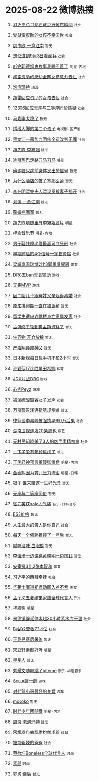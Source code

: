 # 2025-08-22 微博热搜 
1. [习近平总书记西藏之行难忘瞬间](https://m.weibo.cn/search?containerid=100103type%3D1%26t%3D10%26q%3D%23%E4%B9%A0%E8%BF%91%E5%B9%B3%E6%80%BB%E4%B9%A6%E8%AE%B0%E8%A5%BF%E8%97%8F%E4%B9%8B%E8%A1%8C%E9%9A%BE%E5%BF%98%E7%9E%AC%E9%97%B4%23&stream_entry_id=51&isnewpage=1&extparam=seat%3D1%26cate%3D10103%26q%3D%2523%25E4%25B9%25A0%25E8%25BF%2591%25E5%25B9%25B3%25E6%2580%25BB%25E4%25B9%25A6%25E8%25AE%25B0%25E8%25A5%25BF%25E8%2597%258F%25E4%25B9%258B%25E8%25A1%258C%25E9%259A%25BE%25E5%25BF%2598%25E7%259E%25AC%25E9%2597%25B4%2523%26pos%3D0%26dgr%3D0%26stream_entry_id%3D51%26c_type%3D51%26filter_type%3Drealtimehot%26display_time%3D1755800623%26pre_seqid%3D1755800623678053933284) `社会` 

2. [受胡雷资助的女孩不幸去世](https://m.weibo.cn/search?containerid=100103type%3D1%26t%3D10%26q%3D%23%E5%8F%97%E8%83%A1%E9%9B%B7%E8%B5%84%E5%8A%A9%E7%9A%84%E5%A5%B3%E5%AD%A9%E4%B8%8D%E5%B9%B8%E5%8E%BB%E4%B8%96%23&stream_entry_id=31&isnewpage=1&extparam=seat%3D1%26realpos%3D1%26q%3D%2523%25E5%258F%2597%25E8%2583%25A1%25E9%259B%25B7%25E8%25B5%2584%25E5%258A%25A9%25E7%259A%2584%25E5%25A5%25B3%25E5%25AD%25A9%25E4%25B8%258D%25E5%25B9%25B8%25E5%258E%25BB%25E4%25B8%2596%2523%26filter_type%3Drealtimehot%26flag%3D0%26band_rank%3D1%26cate%3D5001%26lcate%3D5001%26pos%3D0%26stream_entry_id%3D31%26c_type%3D31%26dgr%3D0%26display_time%3D1755800623%26pre_seqid%3D1755800623678053933284) `社会` 

3. [虞书欣 一念江南](https://m.weibo.cn/search?containerid=100103type%3D1%26t%3D10%26q%3D%E8%99%9E%E4%B9%A6%E6%AC%A3+%E4%B8%80%E5%BF%B5%E6%B1%9F%E5%8D%97&stream_entry_id=31&isnewpage=1&extparam=seat%3D1%26realpos%3D2%26q%3D%25E8%2599%259E%25E4%25B9%25A6%25E6%25AC%25A3%2520%25E4%25B8%2580%25E5%25BF%25B5%25E6%25B1%259F%25E5%258D%2597%26filter_type%3Drealtimehot%26flag%3D2%26band_rank%3D2%26cate%3D5001%26lcate%3D5001%26pos%3D1%26stream_entry_id%3D31%26c_type%3D31%26dgr%3D0%26display_time%3D1755800623%26pre_seqid%3D1755800623678053933284) `暂无` 

4. [想快进到9月3日看阅兵](https://m.weibo.cn/search?containerid=100103type%3D1%26t%3D10%26q%3D%23%E6%83%B3%E5%BF%AB%E8%BF%9B%E5%88%B09%E6%9C%883%E6%97%A5%E7%9C%8B%E9%98%85%E5%85%B5%23&stream_entry_id=31&isnewpage=1&extparam=seat%3D1%26realpos%3D3%26q%3D%2523%25E6%2583%25B3%25E5%25BF%25AB%25E8%25BF%259B%25E5%2588%25B09%25E6%259C%25883%25E6%2597%25A5%25E7%259C%258B%25E9%2598%2585%25E5%2585%25B5%2523%26filter_type%3Drealtimehot%26flag%3D0%26band_rank%3D3%26cate%3D5001%26lcate%3D5001%26pos%3D2%26stream_entry_id%3D31%26c_type%3D31%26dgr%3D0%26display_time%3D1755800623%26pre_seqid%3D1755800623678053933284) `社会` 

5. [听完郭德纲鬼故事我睡不着了](https://m.weibo.cn/search?containerid=100103type%3D1%26t%3D10%26q%3D%23%E5%90%AC%E5%AE%8C%E9%83%AD%E5%BE%B7%E7%BA%B2%E9%AC%BC%E6%95%85%E4%BA%8B%E6%88%91%E7%9D%A1%E4%B8%8D%E7%9D%80%E4%BA%86%23&stream_entry_id=31&isnewpage=1&extparam=seat%3D1%26q%3D%2523%25E5%2590%25AC%25E5%25AE%258C%25E9%2583%25AD%25E5%25BE%25B7%25E7%25BA%25B2%25E9%25AC%25BC%25E6%2595%2585%25E4%25BA%258B%25E6%2588%2591%25E7%259D%25A1%25E4%25B8%258D%25E7%259D%2580%25E4%25BA%2586%2523%26filter_type%3Drealtimehot%26adid%3D297615%26band_rank%3D4%26pos%3D3%26cate%3D5001%26lcate%3D5001%26is_ad_pos%3D1%26c_type%3D31%26stream_entry_id%3D31%26topic_ad%3D1%26dgr%3D0%26display_time%3D1755800623%26pre_seqid%3D1755800623678053933284) `明星-内地` 

6. [胡雷资助的感动全网女孩意外去世](https://m.weibo.cn/search?containerid=100103type%3D1%26t%3D10%26q%3D%23%E8%83%A1%E9%9B%B7%E8%B5%84%E5%8A%A9%E7%9A%84%E6%84%9F%E5%8A%A8%E5%85%A8%E7%BD%91%E5%A5%B3%E5%AD%A9%E6%84%8F%E5%A4%96%E5%8E%BB%E4%B8%96%23&stream_entry_id=31&isnewpage=1&extparam=seat%3D1%26realpos%3D4%26q%3D%2523%25E8%2583%25A1%25E9%259B%25B7%25E8%25B5%2584%25E5%258A%25A9%25E7%259A%2584%25E6%2584%259F%25E5%258A%25A8%25E5%2585%25A8%25E7%25BD%2591%25E5%25A5%25B3%25E5%25AD%25A9%25E6%2584%258F%25E5%25A4%2596%25E5%258E%25BB%25E4%25B8%2596%2523%26filter_type%3Drealtimehot%26flag%3D0%26band_rank%3D4%26cate%3D5001%26lcate%3D5001%26pos%3D4%26stream_entry_id%3D31%26c_type%3D31%26dgr%3D0%26display_time%3D1755800623%26pre_seqid%3D1755800623678053933284) `社会` 

7. [泡泡玛特](https://m.weibo.cn/search?containerid=100103type%3D1%26t%3D10%26q%3D%E6%B3%A1%E6%B3%A1%E7%8E%9B%E7%89%B9&stream_entry_id=31&isnewpage=1&extparam=seat%3D1%26realpos%3D5%26q%3D%25E6%25B3%25A1%25E6%25B3%25A1%25E7%258E%259B%25E7%2589%25B9%26filter_type%3Drealtimehot%26flag%3D16%26band_rank%3D5%26cate%3D5001%26lcate%3D5001%26pos%3D5%26stream_entry_id%3D31%26c_type%3D31%26dgr%3D0%26display_time%3D1755800623%26pre_seqid%3D1755800623678053933284) `动漫` 

8. [胡雷回应资助的女孩去世](https://m.weibo.cn/search?containerid=100103type%3D1%26t%3D10%26q%3D%23%E8%83%A1%E9%9B%B7%E5%9B%9E%E5%BA%94%E8%B5%84%E5%8A%A9%E7%9A%84%E5%A5%B3%E5%AD%A9%E5%8E%BB%E4%B8%96%23&stream_entry_id=31&isnewpage=1&extparam=seat%3D1%26realpos%3D6%26q%3D%2523%25E8%2583%25A1%25E9%259B%25B7%25E5%259B%259E%25E5%25BA%2594%25E8%25B5%2584%25E5%258A%25A9%25E7%259A%2584%25E5%25A5%25B3%25E5%25AD%25A9%25E5%258E%25BB%25E4%25B8%2596%2523%26filter_type%3Drealtimehot%26flag%3D0%26band_rank%3D6%26cate%3D5001%26lcate%3D5001%26pos%3D6%26stream_entry_id%3D31%26c_type%3D31%26dgr%3D0%26display_time%3D1755800623%26pre_seqid%3D1755800623678053933284) `社会` 

9. [12306回应无座与二等座同价质疑](https://m.weibo.cn/search?containerid=100103type%3D1%26t%3D10%26q%3D%2312306%E5%9B%9E%E5%BA%94%E6%97%A0%E5%BA%A7%E4%B8%8E%E4%BA%8C%E7%AD%89%E5%BA%A7%E5%90%8C%E4%BB%B7%E8%B4%A8%E7%96%91%23&stream_entry_id=31&isnewpage=1&extparam=seat%3D1%26realpos%3D7%26q%3D%252312306%25E5%259B%259E%25E5%25BA%2594%25E6%2597%25A0%25E5%25BA%25A7%25E4%25B8%258E%25E4%25BA%258C%25E7%25AD%2589%25E5%25BA%25A7%25E5%2590%258C%25E4%25BB%25B7%25E8%25B4%25A8%25E7%2596%2591%2523%26filter_type%3Drealtimehot%26flag%3D0%26band_rank%3D7%26cate%3D5001%26lcate%3D5001%26pos%3D7%26stream_entry_id%3D31%26c_type%3D31%26dgr%3D0%26display_time%3D1755800623%26pre_seqid%3D1755800623678053933284) `社会` 

10. [马嘉祺太稳了](https://m.weibo.cn/search?containerid=100103type%3D1%26t%3D10%26q%3D%23%E9%A9%AC%E5%98%89%E7%A5%BA%E5%A4%AA%E7%A8%B3%E4%BA%86%23&stream_entry_id=31&isnewpage=1&extparam=seat%3D1%26realpos%3D8%26q%3D%2523%25E9%25A9%25AC%25E5%2598%2589%25E7%25A5%25BA%25E5%25A4%25AA%25E7%25A8%25B3%25E4%25BA%2586%2523%26filter_type%3Drealtimehot%26flag%3D0%26band_rank%3D8%26cate%3D5001%26lcate%3D5001%26pos%3D8%26stream_entry_id%3D31%26c_type%3D31%26dgr%3D0%26display_time%3D1755800623%26pre_seqid%3D1755800623678053933284) `暂无` 

11. [绣绣大脚的第二个孩子](https://m.weibo.cn/search?containerid=100103type%3D1%26t%3D10%26q%3D%23%E7%BB%A3%E7%BB%A3%E5%A4%A7%E8%84%9A%E7%9A%84%E7%AC%AC%E4%BA%8C%E4%B8%AA%E5%AD%A9%E5%AD%90%23&stream_entry_id=31&isnewpage=1&extparam=seat%3D1%26realpos%3D9%26q%3D%2523%25E7%25BB%25A3%25E7%25BB%25A3%25E5%25A4%25A7%25E8%2584%259A%25E7%259A%2584%25E7%25AC%25AC%25E4%25BA%258C%25E4%25B8%25AA%25E5%25AD%25A9%25E5%25AD%2590%2523%26filter_type%3Drealtimehot%26flag%3D0%26band_rank%3D9%26cate%3D5001%26lcate%3D5001%26pos%3D9%26stream_entry_id%3D31%26c_type%3D31%26dgr%3D0%26display_time%3D1755800623%26pre_seqid%3D1755800623678053933284) `电视剧-国产剧` 

12. [黑龙江一恶势力团伙全员改判无罪](https://m.weibo.cn/search?containerid=100103type%3D1%26t%3D10%26q%3D%23%E9%BB%91%E9%BE%99%E6%B1%9F%E4%B8%80%E6%81%B6%E5%8A%BF%E5%8A%9B%E5%9B%A2%E4%BC%99%E5%85%A8%E5%91%98%E6%94%B9%E5%88%A4%E6%97%A0%E7%BD%AA%23&stream_entry_id=31&isnewpage=1&extparam=seat%3D1%26realpos%3D10%26q%3D%2523%25E9%25BB%2591%25E9%25BE%2599%25E6%25B1%259F%25E4%25B8%2580%25E6%2581%25B6%25E5%258A%25BF%25E5%258A%259B%25E5%259B%25A2%25E4%25BC%2599%25E5%2585%25A8%25E5%2591%2598%25E6%2594%25B9%25E5%2588%25A4%25E6%2597%25A0%25E7%25BD%25AA%2523%26filter_type%3Drealtimehot%26flag%3D0%26band_rank%3D10%26cate%3D5001%26lcate%3D5001%26pos%3D10%26stream_entry_id%3D31%26c_type%3D31%26dgr%3D0%26display_time%3D1755800623%26pre_seqid%3D1755800623678053933284) `社会` 

13. [胡先煦 李宛妲](https://m.weibo.cn/search?containerid=100103type%3D1%26t%3D10%26q%3D%E8%83%A1%E5%85%88%E7%85%A6+%E6%9D%8E%E5%AE%9B%E5%A6%B2&stream_entry_id=31&isnewpage=1&extparam=seat%3D1%26realpos%3D11%26q%3D%25E8%2583%25A1%25E5%2585%2588%25E7%2585%25A6%2520%25E6%259D%258E%25E5%25AE%259B%25E5%25A6%25B2%26filter_type%3Drealtimehot%26flag%3D2%26band_rank%3D11%26cate%3D5001%26lcate%3D5001%26pos%3D11%26stream_entry_id%3D31%26c_type%3D31%26dgr%3D0%26display_time%3D1755800623%26pre_seqid%3D1755800623678053933284) `暂无` 

14. [迪丽热巴走路刀马刀马](https://m.weibo.cn/search?containerid=100103type%3D1%26t%3D10%26q%3D%23%E8%BF%AA%E4%B8%BD%E7%83%AD%E5%B7%B4%E8%B5%B0%E8%B7%AF%E5%88%80%E9%A9%AC%E5%88%80%E9%A9%AC%23&stream_entry_id=31&isnewpage=1&extparam=seat%3D1%26realpos%3D12%26q%3D%2523%25E8%25BF%25AA%25E4%25B8%25BD%25E7%2583%25AD%25E5%25B7%25B4%25E8%25B5%25B0%25E8%25B7%25AF%25E5%2588%2580%25E9%25A9%25AC%25E5%2588%2580%25E9%25A9%25AC%2523%26filter_type%3Drealtimehot%26flag%3D0%26band_rank%3D12%26cate%3D5001%26lcate%3D5001%26pos%3D12%26stream_entry_id%3D31%26c_type%3D31%26dgr%3D0%26display_time%3D1755800623%26pre_seqid%3D1755800623678053933284) `明星` 

15. [确诊糖尿病前身体发出的信号](https://m.weibo.cn/search?containerid=100103type%3D1%26t%3D10%26q%3D%E7%A1%AE%E8%AF%8A%E7%B3%96%E5%B0%BF%E7%97%85%E5%89%8D%E8%BA%AB%E4%BD%93%E5%8F%91%E5%87%BA%E7%9A%84%E4%BF%A1%E5%8F%B7&stream_entry_id=31&isnewpage=1&extparam=seat%3D1%26realpos%3D13%26q%3D%25E7%25A1%25AE%25E8%25AF%258A%25E7%25B3%2596%25E5%25B0%25BF%25E7%2597%2585%25E5%2589%258D%25E8%25BA%25AB%25E4%25BD%2593%25E5%258F%2591%25E5%2587%25BA%25E7%259A%2584%25E4%25BF%25A1%25E5%258F%25B7%26filter_type%3Drealtimehot%26flag%3D0%26band_rank%3D13%26cate%3D5001%26lcate%3D5001%26pos%3D13%26stream_entry_id%3D31%26c_type%3D31%26dgr%3D0%26display_time%3D1755800623%26pre_seqid%3D1755800623678053933284) `暂无` 

16. [为什么酒店的被子塞那么紧](https://m.weibo.cn/search?containerid=100103type%3D1%26t%3D10%26q%3D%E4%B8%BA%E4%BB%80%E4%B9%88%E9%85%92%E5%BA%97%E7%9A%84%E8%A2%AB%E5%AD%90%E5%A1%9E%E9%82%A3%E4%B9%88%E7%B4%A7&stream_entry_id=31&isnewpage=1&extparam=seat%3D1%26realpos%3D14%26q%3D%25E4%25B8%25BA%25E4%25BB%2580%25E4%25B9%2588%25E9%2585%2592%25E5%25BA%2597%25E7%259A%2584%25E8%25A2%25AB%25E5%25AD%2590%25E5%25A1%259E%25E9%2582%25A3%25E4%25B9%2588%25E7%25B4%25A7%26filter_type%3Drealtimehot%26flag%3D0%26band_rank%3D14%26cate%3D5001%26lcate%3D5001%26pos%3D14%26stream_entry_id%3D31%26c_type%3D31%26dgr%3D0%26display_time%3D1755800623%26pre_seqid%3D1755800623678053933284) `暂无` 

17. [李在明喂完夫人喂议员被妻子挡开](https://m.weibo.cn/search?containerid=100103type%3D1%26t%3D10%26q%3D%23%E6%9D%8E%E5%9C%A8%E6%98%8E%E5%96%82%E5%AE%8C%E5%A4%AB%E4%BA%BA%E5%96%82%E8%AE%AE%E5%91%98%E8%A2%AB%E5%A6%BB%E5%AD%90%E6%8C%A1%E5%BC%80%23&stream_entry_id=31&isnewpage=1&extparam=seat%3D1%26realpos%3D15%26q%3D%2523%25E6%259D%258E%25E5%259C%25A8%25E6%2598%258E%25E5%2596%2582%25E5%25AE%258C%25E5%25A4%25AB%25E4%25BA%25BA%25E5%2596%2582%25E8%25AE%25AE%25E5%2591%2598%25E8%25A2%25AB%25E5%25A6%25BB%25E5%25AD%2590%25E6%258C%25A1%25E5%25BC%2580%2523%26filter_type%3Drealtimehot%26flag%3D0%26band_rank%3D15%26cate%3D5001%26lcate%3D5001%26pos%3D15%26stream_entry_id%3D31%26c_type%3D31%26dgr%3D0%26display_time%3D1755800623%26pre_seqid%3D1755800623678053933284) `社会` 

18. [刘涛 一念江南](https://m.weibo.cn/search?containerid=100103type%3D1%26t%3D10%26q%3D%E5%88%98%E6%B6%9B+%E4%B8%80%E5%BF%B5%E6%B1%9F%E5%8D%97&stream_entry_id=31&isnewpage=1&extparam=seat%3D1%26realpos%3D16%26q%3D%25E5%2588%2598%25E6%25B6%259B%2520%25E4%25B8%2580%25E5%25BF%25B5%25E6%25B1%259F%25E5%258D%2597%26filter_type%3Drealtimehot%26flag%3D0%26band_rank%3D16%26cate%3D5001%26lcate%3D5001%26pos%3D16%26stream_entry_id%3D31%26c_type%3D31%26dgr%3D0%26display_time%3D1755800623%26pre_seqid%3D1755800623678053933284) `暂无` 

19. [鞠婧祎画室](https://m.weibo.cn/search?containerid=100103type%3D1%26t%3D10%26q%3D%23%E9%9E%A0%E5%A9%A7%E7%A5%8E%E7%94%BB%E5%AE%A4%23&stream_entry_id=31&isnewpage=1&extparam=seat%3D1%26realpos%3D17%26q%3D%2523%25E9%259E%25A0%25E5%25A9%25A7%25E7%25A5%258E%25E7%2594%25BB%25E5%25AE%25A4%2523%26filter_type%3Drealtimehot%26flag%3D0%26band_rank%3D17%26cate%3D5001%26lcate%3D5001%26pos%3D17%26stream_entry_id%3D31%26c_type%3D31%26dgr%3D0%26display_time%3D1755800623%26pre_seqid%3D1755800623678053933284) `暂无` 

20. [胡先煦项链里有李宛妲照片](https://m.weibo.cn/search?containerid=100103type%3D1%26t%3D10%26q%3D%E8%83%A1%E5%85%88%E7%85%A6%E9%A1%B9%E9%93%BE%E9%87%8C%E6%9C%89%E6%9D%8E%E5%AE%9B%E5%A6%B2%E7%85%A7%E7%89%87&stream_entry_id=31&isnewpage=1&extparam=seat%3D1%26realpos%3D18%26q%3D%25E8%2583%25A1%25E5%2585%2588%25E7%2585%25A6%25E9%25A1%25B9%25E9%2593%25BE%25E9%2587%258C%25E6%259C%2589%25E6%259D%258E%25E5%25AE%259B%25E5%25A6%25B2%25E7%2585%25A7%25E7%2589%2587%26filter_type%3Drealtimehot%26flag%3D0%26band_rank%3D18%26cate%3D5001%26lcate%3D5001%26pos%3D18%26stream_entry_id%3D31%26c_type%3D31%26dgr%3D0%26display_time%3D1755800623%26pre_seqid%3D1755800623678053933284) `明星` 

21. [梓渝音乐节](https://m.weibo.cn/search?containerid=100103type%3D1%26t%3D10%26q%3D%E6%A2%93%E6%B8%9D%E9%9F%B3%E4%B9%90%E8%8A%82&stream_entry_id=31&isnewpage=1&extparam=seat%3D1%26realpos%3D19%26q%3D%25E6%25A2%2593%25E6%25B8%259D%25E9%259F%25B3%25E4%25B9%2590%25E8%258A%2582%26filter_type%3Drealtimehot%26flag%3D0%26band_rank%3D19%26cate%3D5001%26lcate%3D5001%26pos%3D19%26stream_entry_id%3D31%26c_type%3D31%26dgr%3D0%26display_time%3D1755800623%26pre_seqid%3D1755800623678053933284) `明星-内地` 

22. [男子娶残障老婆最高可判死刑](https://m.weibo.cn/search?containerid=100103type%3D1%26t%3D10%26q%3D%23%E7%94%B7%E5%AD%90%E5%A8%B6%E6%AE%8B%E9%9A%9C%E8%80%81%E5%A9%86%E6%9C%80%E9%AB%98%E5%8F%AF%E5%88%A4%E6%AD%BB%E5%88%91%23&stream_entry_id=31&isnewpage=1&extparam=seat%3D1%26realpos%3D20%26q%3D%2523%25E7%2594%25B7%25E5%25AD%2590%25E5%25A8%25B6%25E6%25AE%258B%25E9%259A%259C%25E8%2580%2581%25E5%25A9%2586%25E6%259C%2580%25E9%25AB%2598%25E5%258F%25AF%25E5%2588%25A4%25E6%25AD%25BB%25E5%2588%2591%2523%26filter_type%3Drealtimehot%26flag%3D0%26band_rank%3D20%26cate%3D5001%26lcate%3D5001%26pos%3D20%26stream_entry_id%3D31%26c_type%3D31%26dgr%3D0%26display_time%3D1755800623%26pre_seqid%3D1755800623678053933284) `社会` 

23. [早期肺癌的4个信号一定要警惕](https://m.weibo.cn/search?containerid=100103type%3D1%26t%3D10%26q%3D%23%E6%97%A9%E6%9C%9F%E8%82%BA%E7%99%8C%E7%9A%844%E4%B8%AA%E4%BF%A1%E5%8F%B7%E4%B8%80%E5%AE%9A%E8%A6%81%E8%AD%A6%E6%83%95%23&stream_entry_id=31&isnewpage=1&extparam=seat%3D1%26realpos%3D21%26q%3D%2523%25E6%2597%25A9%25E6%259C%259F%25E8%2582%25BA%25E7%2599%258C%25E7%259A%25844%25E4%25B8%25AA%25E4%25BF%25A1%25E5%258F%25B7%25E4%25B8%2580%25E5%25AE%259A%25E8%25A6%2581%25E8%25AD%25A6%25E6%2583%2595%2523%26filter_type%3Drealtimehot%26flag%3D0%26band_rank%3D21%26cate%3D5001%26lcate%3D5001%26pos%3D21%26stream_entry_id%3D31%26c_type%3D31%26dgr%3D0%26display_time%3D1755800623%26pre_seqid%3D1755800623678053933284) `社会` 

24. [梁靖崑温瑞博2比3郭勇冯耀恩](https://m.weibo.cn/search?containerid=100103type%3D1%26t%3D10%26q%3D%23%E6%A2%81%E9%9D%96%E5%B4%91%E6%B8%A9%E7%91%9E%E5%8D%9A2%E6%AF%943%E9%83%AD%E5%8B%87%E5%86%AF%E8%80%80%E6%81%A9%23&stream_entry_id=31&isnewpage=1&extparam=seat%3D1%26realpos%3D22%26q%3D%2523%25E6%25A2%2581%25E9%259D%2596%25E5%25B4%2591%25E6%25B8%25A9%25E7%2591%259E%25E5%258D%259A2%25E6%25AF%25943%25E9%2583%25AD%25E5%258B%2587%25E5%2586%25AF%25E8%2580%2580%25E6%2581%25A9%2523%26filter_type%3Drealtimehot%26flag%3D1%26band_rank%3D22%26cate%3D5001%26lcate%3D5001%26pos%3D22%26stream_entry_id%3D31%26c_type%3D31%26dgr%3D0%26display_time%3D1755800623%26pre_seqid%3D1755800623678053933284) `体育` 

25. [DRG五ban无畏辅助](https://m.weibo.cn/search?containerid=100103type%3D1%26t%3D10%26q%3D%23DRG%E4%BA%94ban%E6%97%A0%E7%95%8F%E8%BE%85%E5%8A%A9%23&stream_entry_id=31&isnewpage=1&extparam=seat%3D1%26realpos%3D23%26q%3D%2523DRG%25E4%25BA%2594ban%25E6%2597%25A0%25E7%2595%258F%25E8%25BE%2585%25E5%258A%25A9%2523%26filter_type%3Drealtimehot%26flag%3D1%26band_rank%3D23%26cate%3D5001%26lcate%3D5001%26pos%3D23%26stream_entry_id%3D31%26c_type%3D31%26dgr%3D0%26display_time%3D1755800623%26pre_seqid%3D1755800623678053933284) `游戏` 

26. [无畏MVP](https://m.weibo.cn/search?containerid=100103type%3D1%26t%3D10%26q%3D%E6%97%A0%E7%95%8FMVP&stream_entry_id=31&isnewpage=1&extparam=seat%3D1%26realpos%3D24%26q%3D%25E6%2597%25A0%25E7%2595%258FMVP%26filter_type%3Drealtimehot%26flag%3D0%26band_rank%3D24%26cate%3D5001%26lcate%3D5001%26pos%3D24%26stream_entry_id%3D31%26c_type%3D31%26dgr%3D0%26display_time%3D1755800623%26pre_seqid%3D1755800623678053933284) `游戏` 

27. [因二胎儿子跟母姓父亲起诉离婚](https://m.weibo.cn/search?containerid=100103type%3D1%26t%3D10%26q%3D%23%E5%9B%A0%E4%BA%8C%E8%83%8E%E5%84%BF%E5%AD%90%E8%B7%9F%E6%AF%8D%E5%A7%93%E7%88%B6%E4%BA%B2%E8%B5%B7%E8%AF%89%E7%A6%BB%E5%A9%9A%23&stream_entry_id=31&isnewpage=1&extparam=seat%3D1%26realpos%3D25%26q%3D%2523%25E5%259B%25A0%25E4%25BA%258C%25E8%2583%258E%25E5%2584%25BF%25E5%25AD%2590%25E8%25B7%259F%25E6%25AF%258D%25E5%25A7%2593%25E7%2588%25B6%25E4%25BA%25B2%25E8%25B5%25B7%25E8%25AF%2589%25E7%25A6%25BB%25E5%25A9%259A%2523%26filter_type%3Drealtimehot%26flag%3D0%26band_rank%3D25%26cate%3D5001%26lcate%3D5001%26pos%3D25%26stream_entry_id%3D31%26c_type%3D31%26dgr%3D0%26display_time%3D1755800623%26pre_seqid%3D1755800623678053933284) `社会` 

28. [原来排卵期一直在被误解](https://m.weibo.cn/search?containerid=100103type%3D1%26t%3D10%26q%3D%E5%8E%9F%E6%9D%A5%E6%8E%92%E5%8D%B5%E6%9C%9F%E4%B8%80%E7%9B%B4%E5%9C%A8%E8%A2%AB%E8%AF%AF%E8%A7%A3&stream_entry_id=31&isnewpage=1&extparam=seat%3D1%26realpos%3D26%26q%3D%25E5%258E%259F%25E6%259D%25A5%25E6%258E%2592%25E5%258D%25B5%25E6%259C%259F%25E4%25B8%2580%25E7%259B%25B4%25E5%259C%25A8%25E8%25A2%25AB%25E8%25AF%25AF%25E8%25A7%25A3%26filter_type%3Drealtimehot%26flag%3D0%26band_rank%3D26%26cate%3D5001%26lcate%3D5001%26pos%3D26%26stream_entry_id%3D31%26c_type%3D31%26dgr%3D0%26display_time%3D1755800623%26pre_seqid%3D1755800623678053933284) `暂无` 

29. [留学生遭电诈跳楼身亡家属发声](https://m.weibo.cn/search?containerid=100103type%3D1%26t%3D10%26q%3D%23%E7%95%99%E5%AD%A6%E7%94%9F%E9%81%AD%E7%94%B5%E8%AF%88%E8%B7%B3%E6%A5%BC%E8%BA%AB%E4%BA%A1%E5%AE%B6%E5%B1%9E%E5%8F%91%E5%A3%B0%23&stream_entry_id=31&isnewpage=1&extparam=seat%3D1%26realpos%3D27%26q%3D%2523%25E7%2595%2599%25E5%25AD%25A6%25E7%2594%259F%25E9%2581%25AD%25E7%2594%25B5%25E8%25AF%2588%25E8%25B7%25B3%25E6%25A5%25BC%25E8%25BA%25AB%25E4%25BA%25A1%25E5%25AE%25B6%25E5%25B1%259E%25E5%258F%2591%25E5%25A3%25B0%2523%26filter_type%3Drealtimehot%26flag%3D0%26band_rank%3D27%26cate%3D5001%26lcate%3D5001%26pos%3D27%26stream_entry_id%3D31%26c_type%3D31%26dgr%3D0%26display_time%3D1755800623%26pre_seqid%3D1755800623678053933284) `社会` 

30. [古偶终于轮到男主跳城楼了](https://m.weibo.cn/search?containerid=100103type%3D1%26t%3D10%26q%3D%E5%8F%A4%E5%81%B6%E7%BB%88%E4%BA%8E%E8%BD%AE%E5%88%B0%E7%94%B7%E4%B8%BB%E8%B7%B3%E5%9F%8E%E6%A5%BC%E4%BA%86&stream_entry_id=31&isnewpage=1&extparam=seat%3D1%26realpos%3D28%26q%3D%25E5%258F%25A4%25E5%2581%25B6%25E7%25BB%2588%25E4%25BA%258E%25E8%25BD%25AE%25E5%2588%25B0%25E7%2594%25B7%25E4%25B8%25BB%25E8%25B7%25B3%25E5%259F%258E%25E6%25A5%25BC%25E4%25BA%2586%26filter_type%3Drealtimehot%26flag%3D0%26band_rank%3D28%26cate%3D5001%26lcate%3D5001%26pos%3D28%26stream_entry_id%3D31%26c_type%3D31%26dgr%3D0%26display_time%3D1755800623%26pre_seqid%3D1755800623678053933284) `暂无` 

31. [生万物 开仓放粮](https://m.weibo.cn/search?containerid=100103type%3D1%26t%3D10%26q%3D%E7%94%9F%E4%B8%87%E7%89%A9+%E5%BC%80%E4%BB%93%E6%94%BE%E7%B2%AE&stream_entry_id=31&isnewpage=1&extparam=seat%3D1%26realpos%3D29%26q%3D%25E7%2594%259F%25E4%25B8%2587%25E7%2589%25A9%2520%25E5%25BC%2580%25E4%25BB%2593%25E6%2594%25BE%25E7%25B2%25AE%26filter_type%3Drealtimehot%26flag%3D0%26band_rank%3D29%26cate%3D5001%26lcate%3D5001%26pos%3D29%26stream_entry_id%3D31%26c_type%3D31%26dgr%3D0%26display_time%3D1755800623%26pre_seqid%3D1755800623678053933284) `暂无` 

32. [严浩翔异瞳神父](https://m.weibo.cn/search?containerid=100103type%3D1%26t%3D10%26q%3D%E4%B8%A5%E6%B5%A9%E7%BF%94%E5%BC%82%E7%9E%B3%E7%A5%9E%E7%88%B6&stream_entry_id=31&isnewpage=1&extparam=seat%3D1%26realpos%3D30%26q%3D%25E4%25B8%25A5%25E6%25B5%25A9%25E7%25BF%2594%25E5%25BC%2582%25E7%259E%25B3%25E7%25A5%259E%25E7%2588%25B6%26filter_type%3Drealtimehot%26flag%3D0%26band_rank%3D30%26cate%3D5001%26lcate%3D5001%26pos%3D30%26stream_entry_id%3D31%26c_type%3D31%26dgr%3D0%26display_time%3D1755800623%26pre_seqid%3D1755800623678053933284) `暂无` 

33. [日本新规每日玩手机不超2小时](https://m.weibo.cn/search?containerid=100103type%3D1%26t%3D10%26q%3D%E6%97%A5%E6%9C%AC%E6%96%B0%E8%A7%84%E6%AF%8F%E6%97%A5%E7%8E%A9%E6%89%8B%E6%9C%BA%E4%B8%8D%E8%B6%852%E5%B0%8F%E6%97%B6&stream_entry_id=31&isnewpage=1&extparam=seat%3D1%26realpos%3D31%26q%3D%25E6%2597%25A5%25E6%259C%25AC%25E6%2596%25B0%25E8%25A7%2584%25E6%25AF%258F%25E6%2597%25A5%25E7%258E%25A9%25E6%2589%258B%25E6%259C%25BA%25E4%25B8%258D%25E8%25B6%25852%25E5%25B0%258F%25E6%2597%25B6%26filter_type%3Drealtimehot%26flag%3D0%26band_rank%3D31%26cate%3D5001%26lcate%3D5001%26pos%3D31%26stream_entry_id%3D31%26c_type%3D31%26dgr%3D0%26display_time%3D1755800623%26pre_seqid%3D1755800623678053933284) `暂无` 

34. [孙颖莎17连胜早田希娜](https://m.weibo.cn/search?containerid=100103type%3D1%26t%3D10%26q%3D%23%E5%AD%99%E9%A2%96%E8%8E%8E17%E8%BF%9E%E8%83%9C%E6%97%A9%E7%94%B0%E5%B8%8C%E5%A8%9C%23&stream_entry_id=31&isnewpage=1&extparam=seat%3D1%26realpos%3D32%26q%3D%2523%25E5%25AD%2599%25E9%25A2%2596%25E8%258E%258E17%25E8%25BF%259E%25E8%2583%259C%25E6%2597%25A9%25E7%2594%25B0%25E5%25B8%258C%25E5%25A8%259C%2523%26filter_type%3Drealtimehot%26flag%3D0%26band_rank%3D32%26cate%3D5001%26lcate%3D5001%26pos%3D32%26stream_entry_id%3D31%26c_type%3D31%26dgr%3D0%26display_time%3D1755800623%26pre_seqid%3D1755800623678053933284) `体育` 

35. [JDG对战DRG](https://m.weibo.cn/search?containerid=100103type%3D1%26t%3D10%26q%3D%23JDG%E5%AF%B9%E6%88%98DRG%23&stream_entry_id=31&isnewpage=1&extparam=seat%3D1%26realpos%3D33%26q%3D%2523JDG%25E5%25AF%25B9%25E6%2588%2598DRG%2523%26filter_type%3Drealtimehot%26flag%3D0%26band_rank%3D33%26cate%3D5001%26lcate%3D5001%26pos%3D33%26stream_entry_id%3D31%26c_type%3D31%26dgr%3D0%26display_time%3D1755800623%26pre_seqid%3D1755800623678053933284) `游戏` 

36. [心疼Peyz](https://m.weibo.cn/search?containerid=100103type%3D1%26t%3D10%26q%3D%23%E5%BF%83%E7%96%BCPeyz%23&stream_entry_id=31&isnewpage=1&extparam=seat%3D1%26realpos%3D34%26q%3D%2523%25E5%25BF%2583%25E7%2596%25BCPeyz%2523%26filter_type%3Drealtimehot%26flag%3D1%26band_rank%3D34%26cate%3D5001%26lcate%3D5001%26pos%3D34%26stream_entry_id%3D31%26c_type%3D31%26dgr%3D0%26display_time%3D1755800623%26pre_seqid%3D1755800623678053933284) `游戏` 

37. [被泼硫酸毁容女子发声](https://m.weibo.cn/search?containerid=100103type%3D1%26t%3D10%26q%3D%23%E8%A2%AB%E6%B3%BC%E7%A1%AB%E9%85%B8%E6%AF%81%E5%AE%B9%E5%A5%B3%E5%AD%90%E5%8F%91%E5%A3%B0%23&stream_entry_id=31&isnewpage=1&extparam=seat%3D1%26realpos%3D35%26q%3D%2523%25E8%25A2%25AB%25E6%25B3%25BC%25E7%25A1%25AB%25E9%2585%25B8%25E6%25AF%2581%25E5%25AE%25B9%25E5%25A5%25B3%25E5%25AD%2590%25E5%258F%2591%25E5%25A3%25B0%2523%26filter_type%3Drealtimehot%26flag%3D0%26band_rank%3D35%26cate%3D5001%26lcate%3D5001%26pos%3D35%26stream_entry_id%3D31%26c_type%3D31%26dgr%3D0%26display_time%3D1755800623%26pre_seqid%3D1755800623678053933284) `社会` 

38. [万斯警告泽连斯基规矩点](https://m.weibo.cn/search?containerid=100103type%3D1%26t%3D10%26q%3D%23%E4%B8%87%E6%96%AF%E8%AD%A6%E5%91%8A%E6%B3%BD%E8%BF%9E%E6%96%AF%E5%9F%BA%E8%A7%84%E7%9F%A9%E7%82%B9%23&stream_entry_id=31&isnewpage=1&extparam=seat%3D1%26realpos%3D36%26q%3D%2523%25E4%25B8%2587%25E6%2596%25AF%25E8%25AD%25A6%25E5%2591%258A%25E6%25B3%25BD%25E8%25BF%259E%25E6%2596%25AF%25E5%259F%25BA%25E8%25A7%2584%25E7%259F%25A9%25E7%2582%25B9%2523%26filter_type%3Drealtimehot%26flag%3D0%26band_rank%3D36%26cate%3D5001%26lcate%3D5001%26pos%3D36%26stream_entry_id%3D31%26c_type%3D31%26dgr%3D0%26display_time%3D1755800623%26pre_seqid%3D1755800623678053933284) `暂无` 

39. [律师谈李易峰被强执4990万后果](https://m.weibo.cn/search?containerid=100103type%3D1%26t%3D10%26q%3D%23%E5%BE%8B%E5%B8%88%E8%B0%88%E6%9D%8E%E6%98%93%E5%B3%B0%E8%A2%AB%E5%BC%BA%E6%89%A74990%E4%B8%87%E5%90%8E%E6%9E%9C%23&stream_entry_id=31&isnewpage=1&extparam=seat%3D1%26realpos%3D37%26q%3D%2523%25E5%25BE%258B%25E5%25B8%2588%25E8%25B0%2588%25E6%259D%258E%25E6%2598%2593%25E5%25B3%25B0%25E8%25A2%25AB%25E5%25BC%25BA%25E6%2589%25A74990%25E4%25B8%2587%25E5%2590%258E%25E6%259E%259C%2523%26filter_type%3Drealtimehot%26flag%3D0%26band_rank%3D37%26cate%3D5001%26lcate%3D5001%26pos%3D37%26stream_entry_id%3D31%26c_type%3D31%26dgr%3D0%26display_time%3D1755800623%26pre_seqid%3D1755800623678053933284) `社会` 

40. [湖南卫视连发20条周也](https://m.weibo.cn/search?containerid=100103type%3D1%26t%3D10%26q%3D%E6%B9%96%E5%8D%97%E5%8D%AB%E8%A7%86%E8%BF%9E%E5%8F%9120%E6%9D%A1%E5%91%A8%E4%B9%9F&stream_entry_id=31&isnewpage=1&extparam=seat%3D1%26realpos%3D38%26q%3D%25E6%25B9%2596%25E5%258D%2597%25E5%258D%25AB%25E8%25A7%2586%25E8%25BF%259E%25E5%258F%259120%25E6%259D%25A1%25E5%2591%25A8%25E4%25B9%259F%26filter_type%3Drealtimehot%26flag%3D1%26band_rank%3D38%26cate%3D5001%26lcate%3D5001%26pos%3D38%26stream_entry_id%3D31%26c_type%3D31%26dgr%3D0%26display_time%3D1755800623%26pre_seqid%3D1755800623678053933284) `综艺` 

41. [无村民知晓杀了3人的凶手患精神病](https://m.weibo.cn/search?containerid=100103type%3D1%26t%3D10%26q%3D%23%E6%97%A0%E6%9D%91%E6%B0%91%E7%9F%A5%E6%99%93%E6%9D%80%E4%BA%863%E4%BA%BA%E7%9A%84%E5%87%B6%E6%89%8B%E6%82%A3%E7%B2%BE%E7%A5%9E%E7%97%85%23&stream_entry_id=31&isnewpage=1&extparam=seat%3D1%26realpos%3D39%26q%3D%2523%25E6%2597%25A0%25E6%259D%2591%25E6%25B0%2591%25E7%259F%25A5%25E6%2599%2593%25E6%259D%2580%25E4%25BA%25863%25E4%25BA%25BA%25E7%259A%2584%25E5%2587%25B6%25E6%2589%258B%25E6%2582%25A3%25E7%25B2%25BE%25E7%25A5%259E%25E7%2597%2585%2523%26filter_type%3Drealtimehot%26flag%3D0%26band_rank%3D39%26cate%3D5001%26lcate%3D5001%26pos%3D39%26stream_entry_id%3D31%26c_type%3D31%26dgr%3D0%26display_time%3D1755800623%26pre_seqid%3D1755800623678053933284) `社会` 

42. [一下子没有年龄焦虑了](https://m.weibo.cn/search?containerid=100103type%3D1%26t%3D10%26q%3D%E4%B8%80%E4%B8%8B%E5%AD%90%E6%B2%A1%E6%9C%89%E5%B9%B4%E9%BE%84%E7%84%A6%E8%99%91%E4%BA%86&stream_entry_id=31&isnewpage=1&extparam=seat%3D1%26realpos%3D40%26q%3D%25E4%25B8%2580%25E4%25B8%258B%25E5%25AD%2590%25E6%25B2%25A1%25E6%259C%2589%25E5%25B9%25B4%25E9%25BE%2584%25E7%2584%25A6%25E8%2599%2591%25E4%25BA%2586%26filter_type%3Drealtimehot%26flag%3D0%26band_rank%3D40%26cate%3D5001%26lcate%3D5001%26pos%3D40%26stream_entry_id%3D31%26c_type%3D31%26dgr%3D0%26display_time%3D1755800623%26pre_seqid%3D1755800623678053933284) `暂无` 

43. [王传君神预言董璇张维伊](https://m.weibo.cn/search?containerid=100103type%3D1%26t%3D10%26q%3D%23%E7%8E%8B%E4%BC%A0%E5%90%9B%E7%A5%9E%E9%A2%84%E8%A8%80%E8%91%A3%E7%92%87%E5%BC%A0%E7%BB%B4%E4%BC%8A%23&stream_entry_id=31&isnewpage=1&extparam=seat%3D1%26realpos%3D41%26q%3D%2523%25E7%258E%258B%25E4%25BC%25A0%25E5%2590%259B%25E7%25A5%259E%25E9%25A2%2584%25E8%25A8%2580%25E8%2591%25A3%25E7%2592%2587%25E5%25BC%25A0%25E7%25BB%25B4%25E4%25BC%258A%2523%26filter_type%3Drealtimehot%26flag%3D0%26band_rank%3D41%26cate%3D5001%26lcate%3D5001%26pos%3D41%26stream_entry_id%3D31%26c_type%3D31%26dgr%3D0%26display_time%3D1755800623%26pre_seqid%3D1755800623678053933284) `明星-内地` 

44. [金泰熙因为育儿压力流泪](https://m.weibo.cn/search?containerid=100103type%3D1%26t%3D10%26q%3D%23%E9%87%91%E6%B3%B0%E7%86%99%E5%9B%A0%E4%B8%BA%E8%82%B2%E5%84%BF%E5%8E%8B%E5%8A%9B%E6%B5%81%E6%B3%AA%23&stream_entry_id=31&isnewpage=1&extparam=seat%3D1%26realpos%3D42%26q%3D%2523%25E9%2587%2591%25E6%25B3%25B0%25E7%2586%2599%25E5%259B%25A0%25E4%25B8%25BA%25E8%2582%25B2%25E5%2584%25BF%25E5%258E%258B%25E5%258A%259B%25E6%25B5%2581%25E6%25B3%25AA%2523%26filter_type%3Drealtimehot%26flag%3D0%26band_rank%3D42%26cate%3D5001%26lcate%3D5001%26pos%3D42%26stream_entry_id%3D31%26c_type%3D31%26dgr%3D0%26display_time%3D1755800623%26pre_seqid%3D1755800623678053933284) `明星-日韩` 

45. [银子 谁来赔这一生好光景](https://m.weibo.cn/search?containerid=100103type%3D1%26t%3D10%26q%3D%E9%93%B6%E5%AD%90+%E8%B0%81%E6%9D%A5%E8%B5%94%E8%BF%99%E4%B8%80%E7%94%9F%E5%A5%BD%E5%85%89%E6%99%AF&stream_entry_id=31&isnewpage=1&extparam=seat%3D1%26realpos%3D43%26q%3D%25E9%2593%25B6%25E5%25AD%2590%2520%25E8%25B0%2581%25E6%259D%25A5%25E8%25B5%2594%25E8%25BF%2599%25E4%25B8%2580%25E7%2594%259F%25E5%25A5%25BD%25E5%2585%2589%25E6%2599%25AF%26filter_type%3Drealtimehot%26flag%3D0%26band_rank%3D43%26cate%3D5001%26lcate%3D5001%26pos%3D43%26stream_entry_id%3D31%26c_type%3D31%26dgr%3D0%26display_time%3D1755800623%26pre_seqid%3D1755800623678053933284) `暂无` 

46. [无座与二等座同价](https://m.weibo.cn/search?containerid=100103type%3D1%26t%3D10%26q%3D%23%E6%97%A0%E5%BA%A7%E4%B8%8E%E4%BA%8C%E7%AD%89%E5%BA%A7%E5%90%8C%E4%BB%B7%23&stream_entry_id=31&isnewpage=1&extparam=seat%3D1%26realpos%3D44%26q%3D%2523%25E6%2597%25A0%25E5%25BA%25A7%25E4%25B8%258E%25E4%25BA%258C%25E7%25AD%2589%25E5%25BA%25A7%25E5%2590%258C%25E4%25BB%25B7%2523%26filter_type%3Drealtimehot%26flag%3D0%26band_rank%3D44%26cate%3D5001%26lcate%3D5001%26pos%3D44%26stream_entry_id%3D31%26c_type%3D31%26dgr%3D0%26display_time%3D1755800623%26pre_seqid%3D1755800623678053933284) `暂无` 

47. [张元英获solo人气奖](https://m.weibo.cn/search?containerid=100103type%3D1%26t%3D10%26q%3D%23%E5%BC%A0%E5%85%83%E8%8B%B1%E8%8E%B7solo%E4%BA%BA%E6%B0%94%E5%A5%96%23&stream_entry_id=31&isnewpage=1&extparam=seat%3D1%26realpos%3D45%26q%3D%2523%25E5%25BC%25A0%25E5%2585%2583%25E8%258B%25B1%25E8%258E%25B7solo%25E4%25BA%25BA%25E6%25B0%2594%25E5%25A5%2596%2523%26filter_type%3Drealtimehot%26flag%3D1%26band_rank%3D45%26cate%3D5001%26lcate%3D5001%26pos%3D45%26stream_entry_id%3D31%26c_type%3D31%26dgr%3D0%26display_time%3D1755800623%26pre_seqid%3D1755800623678053933284) `音乐-日韩音乐` 

48. [ES8价格](https://m.weibo.cn/search?containerid=100103type%3D1%26t%3D10%26q%3DES8%E4%BB%B7%E6%A0%BC&stream_entry_id=31&isnewpage=1&extparam=seat%3D1%26realpos%3D46%26q%3DES8%25E4%25BB%25B7%25E6%25A0%25BC%26filter_type%3Drealtimehot%26flag%3D0%26band_rank%3D46%26cate%3D5001%26lcate%3D5001%26pos%3D46%26stream_entry_id%3D31%26c_type%3D31%26dgr%3D0%26display_time%3D1755800623%26pre_seqid%3D1755800623678053933284) `暂无` 

49. [人生最大的贵人是你自己](https://m.weibo.cn/search?containerid=100103type%3D1%26t%3D10%26q%3D%23%E4%BA%BA%E7%94%9F%E6%9C%80%E5%A4%A7%E7%9A%84%E8%B4%B5%E4%BA%BA%E6%98%AF%E4%BD%A0%E8%87%AA%E5%B7%B1%23&stream_entry_id=31&isnewpage=1&extparam=seat%3D1%26realpos%3D47%26q%3D%2523%25E4%25BA%25BA%25E7%2594%259F%25E6%259C%2580%25E5%25A4%25A7%25E7%259A%2584%25E8%25B4%25B5%25E4%25BA%25BA%25E6%2598%25AF%25E4%25BD%25A0%25E8%2587%25AA%25E5%25B7%25B1%2523%26filter_type%3Drealtimehot%26flag%3D1%26band_rank%3D47%26cate%3D5001%26lcate%3D5001%26pos%3D47%26stream_entry_id%3D31%26c_type%3D31%26dgr%3D0%26display_time%3D1755800623%26pre_seqid%3D1755800623678053933284) `社会` 

50. [每天一个俯卧撑摔了一年后](https://m.weibo.cn/search?containerid=100103type%3D1%26t%3D10%26q%3D%E6%AF%8F%E5%A4%A9%E4%B8%80%E4%B8%AA%E4%BF%AF%E5%8D%A7%E6%92%91%E6%91%94%E4%BA%86%E4%B8%80%E5%B9%B4%E5%90%8E&stream_entry_id=31&isnewpage=1&extparam=seat%3D1%26realpos%3D48%26q%3D%25E6%25AF%258F%25E5%25A4%25A9%25E4%25B8%2580%25E4%25B8%25AA%25E4%25BF%25AF%25E5%258D%25A7%25E6%2592%2591%25E6%2591%2594%25E4%25BA%2586%25E4%25B8%2580%25E5%25B9%25B4%25E5%2590%258E%26filter_type%3Drealtimehot%26flag%3D0%26band_rank%3D48%26cate%3D5001%26lcate%3D5001%26pos%3D48%26stream_entry_id%3D31%26c_type%3D31%26dgr%3D0%26display_time%3D1755800623%26pre_seqid%3D1755800623678053933284) `暂无` 

51. [腻味没味 白眼狼](https://m.weibo.cn/search?containerid=100103type%3D1%26t%3D10%26q%3D%E8%85%BB%E5%91%B3%E6%B2%A1%E5%91%B3+%E7%99%BD%E7%9C%BC%E7%8B%BC&stream_entry_id=31&isnewpage=1&extparam=seat%3D1%26realpos%3D49%26q%3D%25E8%2585%25BB%25E5%2591%25B3%25E6%25B2%25A1%25E5%2591%25B3%2520%25E7%2599%25BD%25E7%259C%25BC%25E7%258B%25BC%26filter_type%3Drealtimehot%26flag%3D0%26band_rank%3D49%26cate%3D5001%26lcate%3D5001%26pos%3D49%26stream_entry_id%3D31%26c_type%3D31%26dgr%3D0%26display_time%3D1755800623%26pre_seqid%3D1755800623678053933284) `暂无` 

52. [李佳琦一边讲课黄晓明一边掏钱](https://m.weibo.cn/search?containerid=100103type%3D1%26t%3D10%26q%3D%E6%9D%8E%E4%BD%B3%E7%90%A6%E4%B8%80%E8%BE%B9%E8%AE%B2%E8%AF%BE%E9%BB%84%E6%99%93%E6%98%8E%E4%B8%80%E8%BE%B9%E6%8E%8F%E9%92%B1&stream_entry_id=31&isnewpage=1&extparam=seat%3D1%26realpos%3D50%26q%3D%25E6%259D%258E%25E4%25BD%25B3%25E7%2590%25A6%25E4%25B8%2580%25E8%25BE%25B9%25E8%25AE%25B2%25E8%25AF%25BE%25E9%25BB%2584%25E6%2599%2593%25E6%2598%258E%25E4%25B8%2580%25E8%25BE%25B9%25E6%258E%258F%25E9%2592%25B1%26filter_type%3Drealtimehot%26flag%3D0%26band_rank%3D50%26cate%3D5001%26lcate%3D5001%26pos%3D50%26stream_entry_id%3D31%26c_type%3D31%26dgr%3D0%26display_time%3D1755800623%26pre_seqid%3D1755800623678053933284) `暂无` 

53. [安宰贤3比2张本智和](https://m.weibo.cn/search?containerid=100103type%3D1%26t%3D10%26q%3D%23%E5%AE%89%E5%AE%B0%E8%B4%A43%E6%AF%942%E5%BC%A0%E6%9C%AC%E6%99%BA%E5%92%8C%23&stream_entry_id=31&isnewpage=1&extparam=seat%3D1%26realpos%3D50%26c_type%3D31%26cate%3D5001%26band_rank%3D50%26stream_entry_id%3D31%26flag%3D0%26dgr%3D0%26pos%3D49%26q%3D%2523%25E5%25AE%2589%25E5%25AE%25B0%25E8%25B4%25A43%25E6%25AF%25942%25E5%25BC%25A0%25E6%259C%25AC%25E6%2599%25BA%25E5%2592%258C%2523%26lcate%3D5001%26filter_type%3Drealtimehot%26display_time%3D1755800563%26pre_seqid%3D1755800563923050186409) `体育` 

54. [习近平的西藏牵挂](https://m.weibo.cn/search?containerid=100103type%3D1%26t%3D10%26q%3D%23%E4%B9%A0%E8%BF%91%E5%B9%B3%E7%9A%84%E8%A5%BF%E8%97%8F%E7%89%B5%E6%8C%82%23&stream_entry_id=51&isnewpage=1&extparam=seat%3D1%26q%3D%2523%25E4%25B9%25A0%25E8%25BF%2591%25E5%25B9%25B3%25E7%259A%2584%25E8%25A5%25BF%25E8%2597%258F%25E7%2589%25B5%25E6%258C%2582%2523%26pos%3D0%26stream_entry_id%3D51%26c_type%3D51%26filter_type%3Drealtimehot%26cate%3D10103%26dgr%3D0%26display_time%3D1755800503%26pre_seqid%3D17558005037830290001158) `社会` 

55. [华莱士魔道祖师动画入谷不亏](https://m.weibo.cn/search?containerid=100103type%3D1%26t%3D10%26q%3D%23%E5%8D%8E%E8%8E%B1%E5%A3%AB%E9%AD%94%E9%81%93%E7%A5%96%E5%B8%88%E5%8A%A8%E7%94%BB%E5%85%A5%E8%B0%B7%E4%B8%8D%E4%BA%8F%23&stream_entry_id=31&isnewpage=1&extparam=seat%3D1%26stream_entry_id%3D31%26lcate%3D5001%26c_type%3D31%26topic_ad%3D1%26q%3D%2523%25E5%258D%258E%25E8%258E%25B1%25E5%25A3%25AB%25E9%25AD%2594%25E9%2581%2593%25E7%25A5%2596%25E5%25B8%2588%25E5%258A%25A8%25E7%2594%25BB%25E5%2585%25A5%25E8%25B0%25B7%25E4%25B8%258D%25E4%25BA%258F%2523%26filter_type%3Drealtimehot%26dgr%3D0%26adid%3D297673%26band_rank%3D7%26is_ad_pos%3D1%26cate%3D5001%26pos%3D6%26display_time%3D1755800503%26pre_seqid%3D17558005037830290001158) `美食` 

56. [孟子义五菱缤果家族全球代言人](https://m.weibo.cn/search?containerid=100103type%3D1%26t%3D10%26q%3D%23%E5%AD%9F%E5%AD%90%E4%B9%89%E4%BA%94%E8%8F%B1%E7%BC%A4%E6%9E%9C%E5%AE%B6%E6%97%8F%E5%85%A8%E7%90%83%E4%BB%A3%E8%A8%80%E4%BA%BA%23&stream_entry_id=31&isnewpage=1&extparam=seat%3D1%26q%3D%2523%25E5%25AD%259F%25E5%25AD%2590%25E4%25B9%2589%25E4%25BA%2594%25E8%258F%25B1%25E7%25BC%25A4%25E6%259E%259C%25E5%25AE%25B6%25E6%2597%258F%25E5%2585%25A8%25E7%2590%2583%25E4%25BB%25A3%25E8%25A8%2580%25E4%25BA%25BA%2523%26is_ad_pos%3D1%26stream_entry_id%3D31%26adid%3D297722%26band_rank%3D4%26lcate%3D5001%26filter_type%3Drealtimehot%26pos%3D3%26c_type%3D31%26topic_ad%3D1%26dgr%3D0%26cate%3D5001%26display_time%3D1755800441%26pre_seqid%3D17558004414730283055285) `汽车` 

57. [华服奖](https://m.weibo.cn/search?containerid=100103type%3D1%26t%3D10%26q%3D%23%E5%8D%8E%E6%9C%8D%E5%A5%96%23&stream_entry_id=31&isnewpage=1&extparam=seat%3D1%26q%3D%2523%25E5%258D%258E%25E6%259C%258D%25E5%25A5%2596%2523%26is_ad_pos%3D1%26stream_entry_id%3D31%26adid%3D297731%26band_rank%3D7%26lcate%3D5001%26filter_type%3Drealtimehot%26pos%3D7%26c_type%3D31%26topic_ad%3D1%26dgr%3D0%26cate%3D5001%26display_time%3D1755800441%26pre_seqid%3D17558004414730283055285) `明星` 

58. [景德镇辟谣停水超30小时系水库干涸](https://m.weibo.cn/search?containerid=100103type%3D1%26t%3D10%26q%3D%23%E6%99%AF%E5%BE%B7%E9%95%87%E8%BE%9F%E8%B0%A3%E5%81%9C%E6%B0%B4%E8%B6%8530%E5%B0%8F%E6%97%B6%E7%B3%BB%E6%B0%B4%E5%BA%93%E5%B9%B2%E6%B6%B8%23&stream_entry_id=31&isnewpage=1&extparam=seat%3D1%26cate%3D5001%26lcate%3D5001%26pos%3D6%26stream_entry_id%3D31%26q%3D%2523%25E6%2599%25AF%25E5%25BE%25B7%25E9%2595%2587%25E8%25BE%259F%25E8%25B0%25A3%25E5%2581%259C%25E6%25B0%25B4%25E8%25B6%258530%25E5%25B0%258F%25E6%2597%25B6%25E7%25B3%25BB%25E6%25B0%25B4%25E5%25BA%2593%25E5%25B9%25B2%25E6%25B6%25B8%2523%26dgr%3D0%26band_rank%3D7%26adid%3D297579%26c_type%3D31%26is_ad_pos%3D1%26filter_type%3Drealtimehot%26display_time%3D1755800378%26pre_seqid%3D1755800378642056489288) `社会` 

59. [B站Q2营收73.4亿](https://m.weibo.cn/search?containerid=100103type%3D1%26t%3D10%26q%3D%23B%E7%AB%99Q2%E8%90%A5%E6%94%B673.4%E4%BA%BF%23&stream_entry_id=31&isnewpage=1&extparam=seat%3D1%26cate%3D5001%26lcate%3D5001%26stream_entry_id%3D31%26c_type%3D31%26q%3D%2523B%25E7%25AB%2599Q2%25E8%2590%25A5%25E6%2594%25B673.4%25E4%25BA%25BF%2523%26pos%3D43%26dgr%3D0%26realpos%3D43%26filter_type%3Drealtimehot%26flag%3D1%26band_rank%3D43%26display_time%3D1755796587%26pre_seqid%3D17557965879200230666724) `社会` 

60. [王曼昱赛后采访](https://m.weibo.cn/search?containerid=100103type%3D1%26t%3D10%26q%3D%E7%8E%8B%E6%9B%BC%E6%98%B1%E8%B5%9B%E5%90%8E%E9%87%87%E8%AE%BF&stream_entry_id=31&isnewpage=1&extparam=seat%3D1%26cate%3D5001%26lcate%3D5001%26stream_entry_id%3D31%26c_type%3D31%26q%3D%25E7%258E%258B%25E6%259B%25BC%25E6%2598%25B1%25E8%25B5%259B%25E5%2590%258E%25E9%2587%2587%25E8%25AE%25BF%26pos%3D44%26dgr%3D0%26realpos%3D44%26filter_type%3Drealtimehot%26flag%3D1%26band_rank%3D44%26display_time%3D1755796587%26pre_seqid%3D17557965879200230666724) `暂无` 

61. [宋亚轩素颜好听](https://m.weibo.cn/search?containerid=100103type%3D1%26t%3D10%26q%3D%23%E5%AE%8B%E4%BA%9A%E8%BD%A9%E7%B4%A0%E9%A2%9C%E5%A5%BD%E5%90%AC%23&stream_entry_id=31&isnewpage=1&extparam=seat%3D1%26cate%3D5001%26lcate%3D5001%26stream_entry_id%3D31%26c_type%3D31%26q%3D%2523%25E5%25AE%258B%25E4%25BA%259A%25E8%25BD%25A9%25E7%25B4%25A0%25E9%25A2%259C%25E5%25A5%25BD%25E5%2590%25AC%2523%26pos%3D47%26dgr%3D0%26realpos%3D47%26filter_type%3Drealtimehot%26flag%3D0%26band_rank%3D47%26display_time%3D1755796587%26pre_seqid%3D17557965879200230666724) `明星` 

62. [星星人](https://m.weibo.cn/search?containerid=100103type%3D1%26t%3D10%26q%3D%E6%98%9F%E6%98%9F%E4%BA%BA&stream_entry_id=31&isnewpage=1&extparam=seat%3D1%26cate%3D5001%26lcate%3D5001%26stream_entry_id%3D31%26c_type%3D31%26q%3D%25E6%2598%259F%25E6%2598%259F%25E4%25BA%25BA%26pos%3D48%26dgr%3D0%26realpos%3D48%26filter_type%3Drealtimehot%26flag%3D0%26band_rank%3D48%26display_time%3D1755796587%26pre_seqid%3D17557965879200230666724) `暂无` 

63. [刘耀文随舞跳了biteme](https://m.weibo.cn/search?containerid=100103type%3D1%26t%3D10%26q%3D%23%E5%88%98%E8%80%80%E6%96%87%E9%9A%8F%E8%88%9E%E8%B7%B3%E4%BA%86biteme%23&stream_entry_id=31&isnewpage=1&extparam=seat%3D1%26cate%3D5001%26lcate%3D5001%26stream_entry_id%3D31%26c_type%3D31%26q%3D%2523%25E5%2588%2598%25E8%2580%2580%25E6%2596%2587%25E9%259A%258F%25E8%2588%259E%25E8%25B7%25B3%25E4%25BA%2586biteme%2523%26pos%3D49%26dgr%3D0%26realpos%3D49%26filter_type%3Drealtimehot%26flag%3D0%26band_rank%3D49%26display_time%3D1755796587%26pre_seqid%3D17557965879200230666724) `音乐-华语音乐` 

64. [Scout醒一醒](https://m.weibo.cn/search?containerid=100103type%3D1%26t%3D10%26q%3D%23Scout%E9%86%92%E4%B8%80%E9%86%92%23&stream_entry_id=31&isnewpage=1&extparam=seat%3D1%26realpos%3D50%26band_rank%3D50%26filter_type%3Drealtimehot%26q%3D%2523Scout%25E9%2586%2592%25E4%25B8%2580%25E9%2586%2592%2523%26c_type%3D31%26cate%3D5001%26pos%3D49%26stream_entry_id%3D31%26dgr%3D0%26flag%3D1%26lcate%3D5001%26display_time%3D1755796539%26pre_seqid%3D17557965391620251710545) `游戏` 

65. [对代驾小哥最好的关爱](https://m.weibo.cn/search?containerid=100103type%3D1%26t%3D10%26q%3D%23%E5%AF%B9%E4%BB%A3%E9%A9%BE%E5%B0%8F%E5%93%A5%E6%9C%80%E5%A5%BD%E7%9A%84%E5%85%B3%E7%88%B1%23&stream_entry_id=31&isnewpage=1&extparam=seat%3D1%26c_type%3D31%26flag%3D1%26cate%3D5001%26lcate%3D5001%26pos%3D36%26stream_entry_id%3D31%26q%3D%2523%25E5%25AF%25B9%25E4%25BB%25A3%25E9%25A9%25BE%25E5%25B0%258F%25E5%2593%25A5%25E6%259C%2580%25E5%25A5%25BD%25E7%259A%2584%25E5%2585%25B3%25E7%2588%25B1%2523%26dgr%3D0%26realpos%3D35%26band_rank%3D35%26filter_type%3Drealtimehot%26display_time%3D1755793849%26pre_seqid%3D17557938498510228722896) `汽车` 

66. [mokoko](https://m.weibo.cn/search?containerid=100103type%3D1%26t%3D10%26q%3Dmokoko&stream_entry_id=31&isnewpage=1&extparam=seat%3D1%26c_type%3D31%26flag%3D0%26cate%3D5001%26lcate%3D5001%26pos%3D42%26stream_entry_id%3D31%26q%3Dmokoko%26dgr%3D0%26realpos%3D41%26band_rank%3D41%26filter_type%3Drealtimehot%26display_time%3D1755793849%26pre_seqid%3D17557938498510228722896) `暂无` 

67. [时代少年团随舞](https://m.weibo.cn/search?containerid=100103type%3D1%26t%3D10%26q%3D%E6%97%B6%E4%BB%A3%E5%B0%91%E5%B9%B4%E5%9B%A2%E9%9A%8F%E8%88%9E&stream_entry_id=31&isnewpage=1&extparam=seat%3D1%26c_type%3D31%26flag%3D0%26cate%3D5001%26lcate%3D5001%26pos%3D49%26stream_entry_id%3D31%26q%3D%25E6%2597%25B6%25E4%25BB%25A3%25E5%25B0%2591%25E5%25B9%25B4%25E5%259B%25A2%25E9%259A%258F%25E8%2588%259E%26dgr%3D0%26realpos%3D48%26band_rank%3D48%26filter_type%3Drealtimehot%26display_time%3D1755793849%26pre_seqid%3D17557938498510228722896) `明星-内地` 

68. [周深 泡泡玛特](https://m.weibo.cn/search?containerid=100103type%3D1%26t%3D10%26q%3D%E5%91%A8%E6%B7%B1+%E6%B3%A1%E6%B3%A1%E7%8E%9B%E7%89%B9&stream_entry_id=31&isnewpage=1&extparam=seat%3D1%26c_type%3D31%26flag%3D0%26cate%3D5001%26lcate%3D5001%26pos%3D50%26stream_entry_id%3D31%26q%3D%25E5%2591%25A8%25E6%25B7%25B1%2520%25E6%25B3%25A1%25E6%25B3%25A1%25E7%258E%259B%25E7%2589%25B9%26dgr%3D0%26realpos%3D49%26band_rank%3D49%26filter_type%3Drealtimehot%26display_time%3D1755793849%26pre_seqid%3D17557938498510228722896) `暂无` 

69. [荣耀发布会现场粉丝求婚](https://m.weibo.cn/search?containerid=100103type%3D1%26t%3D10%26q%3D%23%E8%8D%A3%E8%80%80%E5%8F%91%E5%B8%83%E4%BC%9A%E7%8E%B0%E5%9C%BA%E7%B2%89%E4%B8%9D%E6%B1%82%E5%A9%9A%23&stream_entry_id=31&isnewpage=1&extparam=seat%3D1%26q%3D%2523%25E8%258D%25A3%25E8%2580%2580%25E5%258F%2591%25E5%25B8%2583%25E4%25BC%259A%25E7%258E%25B0%25E5%259C%25BA%25E7%25B2%2589%25E4%25B8%259D%25E6%25B1%2582%25E5%25A9%259A%2523%26dgr%3D0%26realpos%3D49%26stream_entry_id%3D31%26flag%3D1%26band_rank%3D49%26lcate%3D5001%26filter_type%3Drealtimehot%26cate%3D5001%26c_type%3D31%26pos%3D49%26display_time%3D1755793735%26pre_seqid%3D17557937350580575762118) `社会` 

70. [披荆斩棘的爸爸](https://m.weibo.cn/search?containerid=100103type%3D1%26t%3D10%26q%3D%23%E6%8A%AB%E8%8D%86%E6%96%A9%E6%A3%98%E7%9A%84%E7%88%B8%E7%88%B8%23&stream_entry_id=31&isnewpage=1&extparam=seat%3D1%26lcate%3D5001%26stream_entry_id%3D31%26q%3D%2523%25E6%258A%25AB%25E8%258D%2586%25E6%2596%25A9%25E6%25A3%2598%25E7%259A%2584%25E7%2588%25B8%25E7%2588%25B8%2523%26dgr%3D0%26adid%3D297616%26pos%3D3%26topic_ad%3D1%26is_ad_pos%3D1%26band_rank%3D4%26c_type%3D31%26filter_type%3Drealtimehot%26cate%3D5001%26display_time%3D1755793676%26pre_seqid%3D17557936768650228739177) `社会` 

71. [蔡徐坤Boneless全球代言人](https://m.weibo.cn/search?containerid=100103type%3D1%26t%3D10%26q%3D%23%E8%94%A1%E5%BE%90%E5%9D%A4Boneless%E5%85%A8%E7%90%83%E4%BB%A3%E8%A8%80%E4%BA%BA%23&stream_entry_id=31&isnewpage=1&extparam=seat%3D1%26lcate%3D5001%26stream_entry_id%3D31%26q%3D%2523%25E8%2594%25A1%25E5%25BE%2590%25E5%259D%25A4Boneless%25E5%2585%25A8%25E7%2590%2583%25E4%25BB%25A3%25E8%25A8%2580%25E4%25BA%25BA%2523%26dgr%3D0%26adid%3D298231%26pos%3D7%26topic_ad%3D1%26is_ad_pos%3D1%26band_rank%3D7%26c_type%3D31%26filter_type%3Drealtimehot%26cate%3D5001%26display_time%3D1755793676%26pre_seqid%3D17557936768650228739177) `时尚` 

72. [素颜](https://m.weibo.cn/search?containerid=100103type%3D1%26t%3D10%26q%3D%E7%B4%A0%E9%A2%9C&stream_entry_id=31&isnewpage=1&extparam=seat%3D1%26lcate%3D5001%26realpos%3D49%26stream_entry_id%3D31%26pos%3D50%26dgr%3D0%26band_rank%3D49%26filter_type%3Drealtimehot%26cate%3D5001%26c_type%3D31%26flag%3D0%26q%3D%25E7%25B4%25A0%25E9%25A2%259C%26display_time%3D1755793676%26pre_seqid%3D17557936768650228739177) `时尚` 

73. [梦岚 绕后](https://m.weibo.cn/search?containerid=100103type%3D1%26t%3D10%26q%3D%E6%A2%A6%E5%B2%9A+%E7%BB%95%E5%90%8E&stream_entry_id=31&isnewpage=1&extparam=seat%3D1%26realpos%3D48%26lcate%3D5001%26filter_type%3Drealtimehot%26c_type%3D31%26q%3D%25E6%25A2%25A6%25E5%25B2%259A%2520%25E7%25BB%2595%25E5%2590%258E%26cate%3D5001%26dgr%3D0%26stream_entry_id%3D31%26band_rank%3D48%26pos%3D47%26flag%3D1%26display_time%3D1755793611%26pre_seqid%3D1755793611362052360178) `暂无` 
